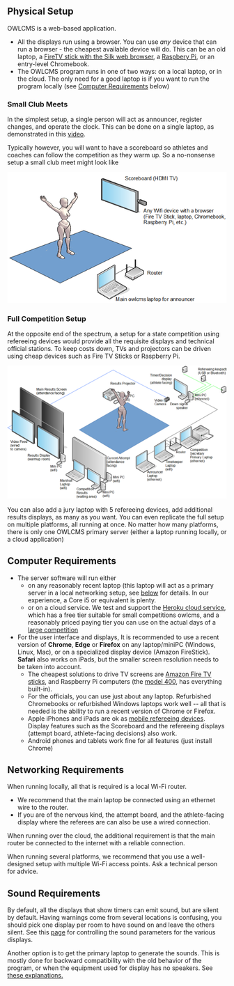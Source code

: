## Physical Setup

OWLCMS is a web-based application.  

- All the displays run using a browser. You can use *any* device that can run a browser - the cheapest available device will do.  This can be an old laptop, a [FireTV stick with the Silk web browser](FireTV),  a [Raspbery Pi](https://www.raspberrypi.org/products/raspberry-pi-400/), or an entry-level Chromebook. 
- The OWLCMS program runs in one of two ways: on a local laptop, or in the cloud.  The only need for a good laptop is if you want to run the program locally (see [Computer Requirements](#computer-requirements) below)

### Small Club Meets

In the simplest setup, a single person will act as announcer, register changes, and operate the clock.  This can be done on a single laptop, as demonstrated in this [video](Demo1).

Typically however, you will want to have a scoreboard so athletes and coaches can follow the competition as they warm up.  So a no-nonsense setup a small club meet might look like

<center><img src="img/equipment/ClubCompetitionWIFI.png" alt="ClubCompetitionWIFI" /></center>

### Full Competition Setup

At the opposite end of the spectrum, a setup for a state competition using refereeing devices would provide all the requisite displays and technical official stations.  To keep costs down, TVs and projectors can be driven using cheap devices such as Fire TV Sticks or Raspberry Pi.



![StateCompetition](img/equipment/StateCompetition.png)



You can also add a jury laptop with 5 refereeing devices, add additional results displays, as many as you want.  You can even replicate the full setup on multiple platforms, all running at once.  No matter how many platforms, there is only one OWLCMS primary server (either a laptop running locally, or a cloud application) 

## Computer Requirements

- The server software will run either 
  - on any reasonably recent laptop (this laptop will act as a primary server in a local networking setup, see [below](#local-access-over-a-local-network) for details.  In our experience, a Core i5 or equivalent is plenty.
  - or on a cloud service. We test and support the [Heroku cloud service](Heroku#Heroku), which has a free tier suitable for small competitions owlcms, and a reasonably priced paying tier you can use on the actual days of a [large competition](HerokuLarge)
- For the user interface and displays,  It is recommended to use a recent version of **Chrome**, **Edge** or **Firefox** on any laptop/miniPC (Windows, Linux, Mac), or on a specialized display device (Amazon FireStick).  **Safari** also works on iPads, but the smaller screen resolution needs to be taken into account.
  -  The cheapest solutions to drive TV screens are [Amazon Fire TV sticks](FireTV), and Raspberry Pi  computers (the [model 400](https://www.raspberrypi.org/products/raspberry-pi-400/), has everything built-in).
  - For the officials, you can use just about any laptop.  Refurbished Chromebooks or refurbished Windows laptops work well -- all that is needed is the ability to run a recent version of Chrome or Firefox.
  - Apple iPhones and iPads are ok as [mobile refereeing devices](Refereeing#mobile-device-refereeing).   Display features such as the Scoreboard and the refereeing displays (attempt board, athlete-facing decisions) also work.
  - Android phones and tablets work fine for all features (just install Chrome)

## Networking Requirements

When running locally, all that is required is a local Wi-Fi router.  

- We recommend that the main laptop be connected using an ethernet wire to the router.
- If you are of the nervous kind, the attempt board, and the athlete-facing display where the referees are can also be use a wired connection.

When running over the cloud, the additional requirement is that the main router be connected to the internet with a reliable connection.

When running several platforms, we recommend that you use a well-designed setup with multiple Wi-Fi access points.  Ask a technical person for advice.

## Sound Requirements

By default, all the displays that show timers can emit sound, but are silent by default.  Having warnings come from several locations is confusing, you should pick one display per room to have sound on and leave the others silent.  See this [page](Displays#display-parameters) for controlling the sound parameters for the various displays.

Another option is to get the primary laptop to generate the sounds.  This is mostly done for backward compatibility with the old behavior of the program, or when the equipment used for display has no speakers.   See [these explanations.](Preparation#associating-an-audio-output-with-a-platform)
